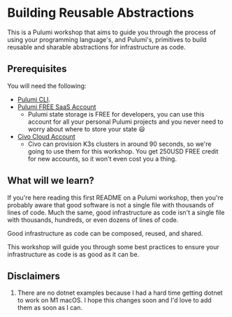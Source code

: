 # Building Reusable Abstractions

This is a Pulumi workshop that aims to guide you through the process of using your programming language's, and Pulumi's, primitives to build reusable and sharable abstractions for infrastructure as code.

## Prerequisites

You will need the following:

* [Pulumi CLI](https://rawko.de/mS3XfE).
* [Pulumi FREE SaaS Account](https://rawko.de/YWuJRJ)
  * Pulumi state storage is FREE for developers, you can use this account for all your personal Pulumi projects and you never need to worry about where to store your state 😃
* [Civo Cloud Account](https://rawko.de/6BD6mJ)
  * Civo can provision K3s clusters in around 90 seconds, so we're going to use them for this workshop. You get 250USD FREE credit for new accounts, so it won't even cost you a thing.

## What will we learn?

If you're here reading this first README on a Pulumi workshop, then you're probably aware that good software is not a single file with thousands of lines of code. Much the same, good infrastructure as code isn't a single file with thousands, hundreds, or even dozens of lines of code.

Good infrastructure as code can be composed, reused, and shared.

This workshop will guide you through some best practices to ensure your infrastructure as code is as good as it can be.

## Disclaimers

1. There are no dotnet examples because I had a hard time getting dotnet to work on M1 macOS. I hope this changes soon and I'd love to add them as soon as I can.
